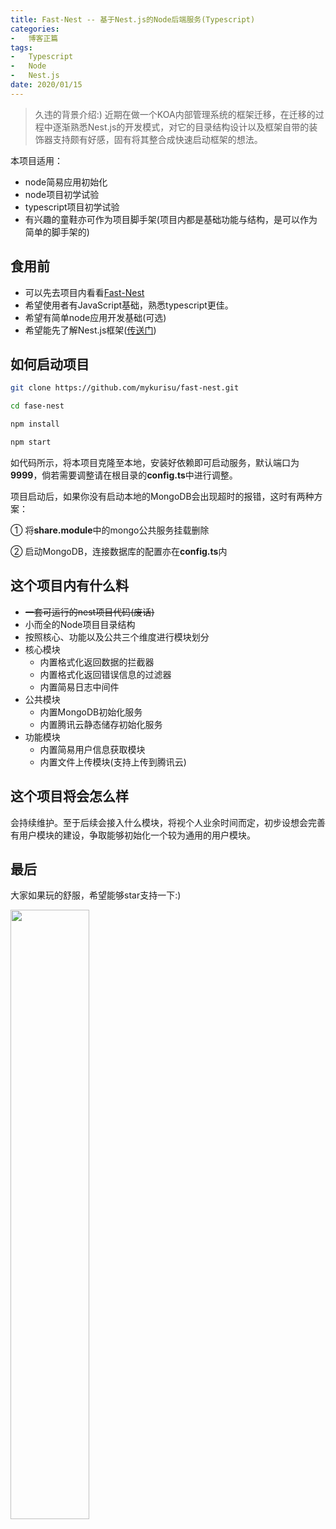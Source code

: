 ```yaml
---
title: Fast-Nest -- 基于Nest.js的Node后端服务(Typescript)
categories:
-   博客正篇
tags:
-   Typescript
-   Node
-   Nest.js
date: 2020/01/15
---
```


>   久违的背景介绍:) 近期在做一个KOA内部管理系统的框架迁移，在迁移的过程中逐渐熟悉Nest.js的开发模式，对它的目录结构设计以及框架自带的装饰器支持颇有好感，固有将其整合成快速启动框架的想法。

本项目适用：

-   node简易应用初始化
-   node项目初学试验
-   typescript项目初学试验
-   有兴趣的童鞋亦可作为项目脚手架(项目内都是基础功能与结构，是可以作为简单的脚手架的)

##  食用前

-   可以先去项目内看看[Fast-Nest](https://github.com/mykurisu/fast-nest)
-   希望使用者有JavaScript基础，熟悉typescript更佳。
-   希望有简单node应用开发基础(可选)
-   希望能先了解Nest.js框架([传送门](https://github.com/nestjs/nest))

##  如何启动项目


```bash
git clone https://github.com/mykurisu/fast-nest.git

cd fase-nest

npm install

npm start
```

如代码所示，将本项目克隆至本地，安装好依赖即可启动服务，默认端口为**9999**，倘若需要调整请在根目录的**config.ts**中进行调整。

项目启动后，如果你没有启动本地的MongoDB会出现超时的报错，这时有两种方案：

①   将**share.module**中的mongo公共服务挂载删除

②   启动MongoDB，连接数据库的配置亦在**config.ts**内

##  这个项目内有什么料

-   <del>一套可运行的nest项目代码(废话)</del>
-   小而全的Node项目目录结构
-   按照核心、功能以及公共三个维度进行模块划分
-   核心模块
    -   内置格式化返回数据的拦截器
    -   内置格式化返回错误信息的过滤器
    -   内置简易日志中间件
-   公共模块
    -   内置MongoDB初始化服务
    -   内置腾讯云静态储存初始化服务
-   功能模块
    -   内置简易用户信息获取模块
    -   内置文件上传模块(支持上传到腾讯云)

##  这个项目将会怎么样

会持续维护。至于后续会接入什么模块，将视个人业余时间而定，初步设想会完善有用户模块的建设，争取能够初始化一个较为通用的用户模块。

##  最后

大家如果玩的舒服，希望能够star支持一下:)

<img src="https://blog-1252307419.cos.ap-beijing.myqcloud.com/end.png" width=50% />
